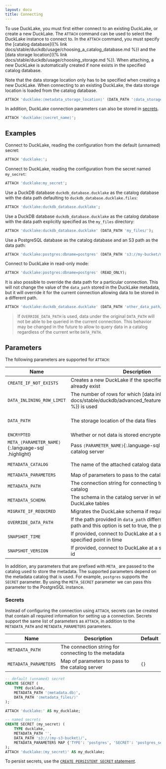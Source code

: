 ```yaml
---
layout: docu
title: Connecting
---
```


To use DuckLake, you must first either connect to an existing DuckLake, or create a new DuckLake.
The `ATTACH` command can be used to select the DuckLake instance to connect to.
In the `ATTACH` command, you must specify the [catalog database]({% link docs/stable/duckdb/usage/choosing_a_catalog_database.md %}) and the [data storage location]({% link docs/stable/duckdb/usage/choosing_storage.md %}).
When attaching, a new DuckLake is automatically created if none exists in the specified catalog database.

Note that the data storage location only has to be specified when creating a new DuckLake.
When connecting to an existing DuckLake, the data storage location is loaded from the catalog database.

```sql
ATTACH 'ducklake:⟨metadata_storage_location⟩' (DATA_PATH '⟨data_storage_location⟩');
```

In addition, DuckLake connection parameters can also be stored in [secrets](https://duckdb.org/docs/stable/configuration/secrets_manager).

```sql
ATTACH 'ducklake:⟨secret_name⟩';
```

## Examples

Connect to DuckLake, reading the configuration from the default (unnamed) secret:

```sql
ATTACH 'ducklake:';
```

Connect to DuckLake, reading the configuration from the secret named `my_secret`:

```sql
ATTACH 'ducklake:my_secret';
```

Use a DuckDB database `duckdb_database.ducklake` as the catalog database with the data path defaulting to `duckdb_database.ducklake.files`:

```sql
ATTACH 'ducklake:duckdb_database.ducklake';
```

Use a DuckDB database `duckdb_database.ducklake` as the catalog database with the data path explicitly specified as the `my_files` directory:

```sql
ATTACH 'ducklake:duckdb_database.ducklake' (DATA_PATH 'my_files/');
```

Use a PostgreSQL database as the catalog database and an S3 path as the data path:

```sql
ATTACH 'ducklake:postgres:dbname=postgres' (DATA_PATH 's3://my-bucket/my-data/');
```

Connect to DuckLake in read-only mode:

```sql
ATTACH 'ducklake:postgres:dbname=postgres' (READ_ONLY);
```

It is also possible to override the data path for a particular connection. This will not change the value of the `data_path` stored in the DuckLake metadata, but it will override it for the current connection allowing data to be stored in a different path.

```sql
ATTACH 'ducklake:duckdb_database.ducklake' (DATA_PATH 'other_data_path/', OVERRIDE_DATA_PATH true);
```

> If `OVERRIDE_DATA_PATH` is used, data under the original `DATA_PATH` will not be able to be queried in the current connection. This behavior may be changed in the future to allow to query data in a catalog regardless of the current write `DATA_PATH`.

## Parameters

The following parameters are supported for `ATTACH`:

| Name                                               | Description                                                                                                             | Default                                                                                 |
| -------------------------------------------------- | ----------------------------------------------------------------------------------------------------------------------- | --------------------------------------------------------------------------------------- |
| `CREATE_IF_NOT_EXISTS`                             | Creates a new DuckLake if the specified one does not already exist                                                      | `true`                                                                                  |
| `DATA_INLINING_ROW_LIMIT`                          | The number of rows for which [data inlining]({% link docs/stable/duckdb/advanced_features/data_inlining.md %}) is used  | `0`                                                                                     |
| `DATA_PATH`                                        | The storage location of the data files                                                                                  | `⟨metadata_file⟩.files`{:.language-sql .highlight} for DuckDB files, required otherwise |
| `ENCRYPTED`                                        | Whether or not data is stored encrypted                                                                                 | `false`                                                                                 |
| `META_⟨PARAMETER_NAME⟩`{:.language-sql .highlight} | Pass `⟨PARAMETER_NAME⟩`{:.language-sql .highlight} to the catalog server                                                |                                                                                         |
| `METADATA_CATALOG`                                 | The name of the attached catalog database                                                                               | `__ducklake_metadata_⟨ducklake_name⟩`{:.language-sql .highlight}                        |
| `METADATA_PARAMETERS`                              | Map of parameters to pass to the catalog server                                                                         | `{}`                                                                                    |
| `METADATA_PATH`                                    | The connection string for connecting to the metadata catalog                                                            |                                                                                         |
| `METADATA_SCHEMA`                                  | The schema in the catalog server in which to store the DuckLake tables                                                  | `main`                                                                                  |
| `MIGRATE_IF_REQUIRED`                              | Migrates the DuckLake schema if required                                                                                | `true`                                                                                  |
| `OVERRIDE_DATA_PATH`                               | If the path provided in `data_path` differs from the stored path and this option is set to true, the path is overridden | `true`                                                                                  |
| `SNAPSHOT_TIME`                                    | If provided, connect to DuckLake at a snapshot at a specified point in time                                             |                                                                                         |
| `SNAPSHOT_VERSION`                                 | If provided, connect to DuckLake at a specified snapshot id                                                             |                                                                                         |

In addition, any parameters that are prefixed with `META_` are passed to the catalog used to store the metadata.
The supported parameters depend on the metadata catalog that is used.
For example, `postgres` supports the `SECRET` parameter. By using the `META_SECRET` parameter we can pass this parameter to the PostgreSQL instance.

### Secrets

Instead of configuring the connection using `ATTACH`, secrets can be created that contain all required information for setting up a connection.
Secrets support the same list of parameters as `ATTACH`, in addition to the `METADATA_PATH` and `METADATA_PARAMETERS` parameters.

| Name                  | Description                                          | Default |
| --------------------- | ---------------------------------------------------- | ------- |
| `METADATA_PATH`       | The connection string for connecting to the metadata |         |
| `METADATA_PARAMETERS` | Map of parameters to pass to the catalog server      | `{}`    |

```sql
-- default (unnamed) secret
CREATE SECRET (
    TYPE ducklake,
    METADATA_PATH '⟨metadata.db⟩',
    DATA_PATH '⟨metadata_files/⟩'
);

ATTACH 'ducklake:' AS my_ducklake;

-- named secrets
CREATE SECRET ⟨my_secret⟩ (
    TYPE ducklake,
    METADATA_PATH '',
    DATA_PATH 's3://⟨my-s3-bucket⟩/',
    METADATA_PARAMETERS MAP {'TYPE': 'postgres', 'SECRET': 'postgres_secret'}
);
ATTACH 'ducklake:⟨my_secret⟩' AS my_ducklake;
```

To persist secrets, use the [`CREATE PERSISTENT SECRET` statement](https://duckdb.org/docs/stable/configuration/secrets_manager#persistent-secrets).
